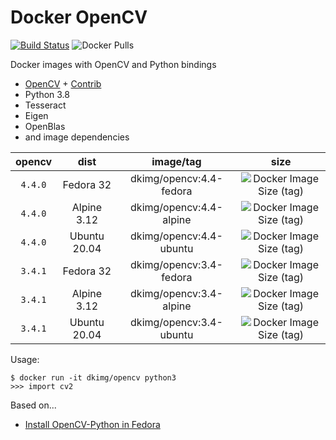 # Docker OpenCV

[![Build Status](https://travis-ci.org/dkimg/opencv.svg?branch=master)](https://travis-ci.org/dkimg/opencv) ![Docker Pulls](https://img.shields.io/docker/pulls/dkimg/opencv.svg)

Docker images with OpenCV and Python bindings

- [OpenCV](https://github.com/opencv/opencv) + [Contrib](https://github.com/opencv/opencv_contrib)
- Python 3.8
- Tesseract
- Eigen
- OpenBlas
- and image dependencies

| opencv | dist | image/tag | size |
|:---------:|:------:|:-----:|:-----:|
| `4.4.0` | Fedora 32 | dkimg/opencv:4.4-fedora | ![Docker Image Size (tag)](https://img.shields.io/docker/image-size/dkimg/opencv/4.4-fedora?label=image) |
| `4.4.0` | Alpine 3.12 | dkimg/opencv:4.4-alpine | ![Docker Image Size (tag)](https://img.shields.io/docker/image-size/dkimg/opencv/4.4-alpine?label=image) |
| `4.4.0` | Ubuntu 20.04 | dkimg/opencv:4.4-ubuntu | ![Docker Image Size (tag)](https://img.shields.io/docker/image-size/dkimg/opencv/4.4-ubuntu?label=image) |
| `3.4.1` | Fedora 32 | dkimg/opencv:3.4-fedora | ![Docker Image Size (tag)](https://img.shields.io/docker/image-size/dkimg/opencv/3.4-fedora?label=image) |
| `3.4.1` | Alpine 3.12 | dkimg/opencv:3.4-alpine | ![Docker Image Size (tag)](https://img.shields.io/docker/image-size/dkimg/opencv/3.4-alpine?label=image) |
| `3.4.1` | Ubuntu 20.04 | dkimg/opencv:3.4-ubuntu | ![Docker Image Size (tag)](https://img.shields.io/docker/image-size/dkimg/opencv/3.4-ubuntu?label=image) |

Usage:

```
$ docker run -it dkimg/opencv python3
>>> import cv2
```

Based on...

- [Install OpenCV-Python in Fedora](https://docs.opencv.org/trunk/dd/dd5/tutorial_py_setup_in_fedora.html)
